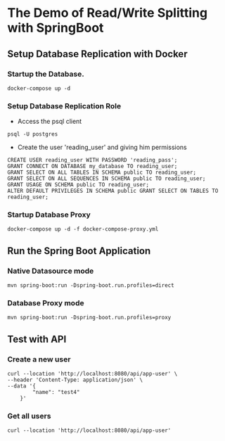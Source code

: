 # The Demo of Read/Write Splitting with SpringBoot

## Setup Database Replication with Docker

### Startup the Database.

```shell
docker-compose up -d
```

### Setup Database Replication Role

- Access the psql client

```shell
psql -U postgres
```

- Create the user 'reading_user' and giving him permissions

```shell
CREATE USER reading_user WITH PASSWORD 'reading_pass';
GRANT CONNECT ON DATABASE my_database TO reading_user;
GRANT SELECT ON ALL TABLES IN SCHEMA public TO reading_user;
GRANT SELECT ON ALL SEQUENCES IN SCHEMA public TO reading_user;
GRANT USAGE ON SCHEMA public TO reading_user;
ALTER DEFAULT PRIVILEGES IN SCHEMA public GRANT SELECT ON TABLES TO reading_user;
```

### Startup Database Proxy

```shell
docker-compose up -d -f docker-compose-proxy.yml
```

## Run the Spring Boot Application

### Native Datasource mode

```shell
mvn spring-boot:run -Dspring-boot.run.profiles=direct
```

### Database Proxy mode

```shell
mvn spring-boot:run -Dspring-boot.run.profiles=proxy
```

## Test with API

### Create a new user

```shell
curl --location 'http://localhost:8080/api/app-user' \
--header 'Content-Type: application/json' \
--data '{
        "name": "test4"
    }'
```

### Get all users

```shell
curl --location 'http://localhost:8080/api/app-user'
```
